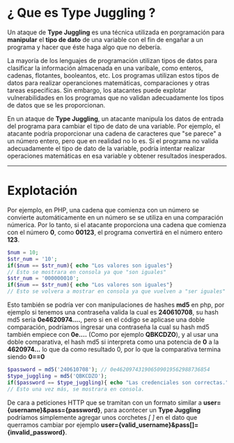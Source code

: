 # ¿ Que es **Type Juggling** ?

Un ataque de **Type Juggling** es una técnica utilizada en porgramación para **manipular** el **tipo de dato** de una variable con el fin de engañar a un programa y hacer que éste haga algo que no debería. 

La mayoría de los lenguajes de programación utilizan tipos de datos para clasificar la información almacenada en una varibale, como enteros, cadenas, flotantes, booleantos, etc. Los programas utilizan estos tipos de datos para realizar operanciones matemáticas, comparaciones y otras tareas especifícas. Sin embargo, los atacantes puede explotar vulnerabilidades en los programas que no validan adecuadamente los tipos de datos que se les proporcionan.

En un ataque de **Type Juggling**, un atacante manipula los datos de entrada del programa para cambiar el tipo de dato de una variable. Por ejemplo, el atacante podría proporcionar una cadena de caracteres que "se parece" a un número entero, pero que en realidad no lo es. Si el programa no valida adecuadamente el tipo de dato de la variable, podría intentar realizar operaciones matemáticas en esa variable y obtener resultados inesperados. 

----

# Explotación 

Por ejemplo, en PHP, una cadena que comienza con un número se convierte automáticamente en un número se se utiliza en una comparación númerica. Por lo tanto, si el atacante proporciona una cadena que comienza con el número **0**, como **00123**, el programa convertirá en el número entero **123**. 

```php
$num = 10; 
$str_num = '10'; 
if($num == $str_num){ echo "Los valores son iguales"}
// Esto se mostrara en consola ya que "son iguales"
$str_num = '000000010'; 
if($num == $str_num){ echo "Los valores son iguales"}
// Esto se volvera a mostrar en consola ya que vuelven a "ser iguales"
```

Esto también se podría ver con manipulaciones de hashes **md5** en php, por ejemplo si tenemos una contraseña valida la cual es **240610708**, su hash md5 sería **0e4620974....**, pero si en el código se aplicase una doble comparación, podríamos ingresar una contraseña la cual su hash md5 también empiece con **0e....** (Como por ejemplo **QBKCDZO**), y al usar una doble comparativa, el hash md5 si interpreta como una potencia de **0** a la **4620974...** lo que da como resultado 0, por lo que la comparativa termina siendo **0\=\=0**

```php
$password = md5('240610708'); // 0e462097431906509019562988736854
$type_juggling = md5('QBKCDZO'); 
if($password == $type_juggling){ echo "Las credenciales son correctas."; } 
// Esto una vez más, se mostrara en consola. 
```

De cara a peticiones HTTP que se tramitan con un formato similar a **user={username}&pass={password}**, para acontecer un **Type Juggling** podríamos simplemente agregar unos corchetes *\[* *\]* en el dato que querramos cambiar por ejemplo **user={valid_username}&pass[]={invalid_password}**. 
